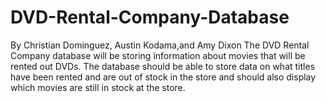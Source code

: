 # DVD-Rental-Company-Database
By Christian Dominguez, Austin Kodama,and Amy Dixon
The DVD Rental Company database will be storing information about movies that will be rented out DVDs. 
The database should be able to store data on what titles have been rented and are out of stock in the store and should also display which movies are still in stock at the store.
